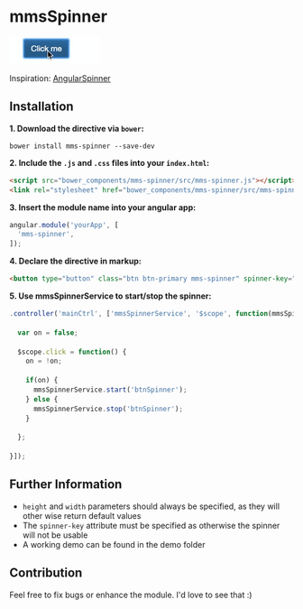 # mmsSpinner

![Demo](https://raw.githubusercontent.com/TimDaub/mmsSpinner/master/demo.gif)

Inspiration: [AngularSpinner](https://github.com/urish/angular-spinner/blob/master/angular-spinner.js)

## Installation

**1. Download the directive via `bower`:**

```
bower install mms-spinner --save-dev
```

**2. Include the `.js` and `.css` files into your `index.html`:**

```html
<script src="bower_components/mms-spinner/src/mms-spinner.js"></script>
<link rel="stylesheet" href="bower_components/mms-spinner/src/mms-spinner.css">
```

**3. Insert the module name into your angular app:**

```javascript
angular.module('yourApp', [
  'mms-spinner',
]);
```

**4. Declare the directive in markup:**

```html
<button type="button" class="btn btn-primary mms-spinner" spinner-key="btnSpinner" height="10px" width="10px" ng-click="click()">Click me</button>
```

**5. Use mmsSpinnerService to start/stop the spinner:**

```javascript
.controller('mainCtrl', ['mmsSpinnerService', '$scope', function(mmsSpinnerService, $scope) {
  
  var on = false;

  $scope.click = function() {
    on = !on;

    if(on) {
      mmsSpinnerService.start('btnSpinner');
    } else {
      mmsSpinnerService.stop('btnSpinner');
    }

  };

}]);
```


## Further Information

* `height` and `width` parameters should always be specified, as they will other wise return default values
* The `spinner-key` attribute must be specified as otherwise the spinner will not be usable
* A working demo can be found in the demo folder


## Contribution

Feel free to fix bugs or enhance the module. I'd love to see that :)





